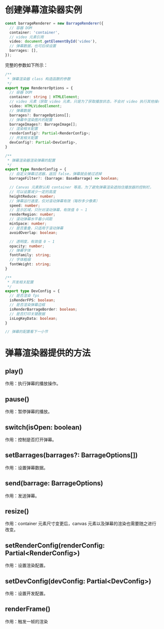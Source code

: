 # 创建弹幕渲染器实例
```ts
const barrageRenderer = new BarrageRenderer({
  // 容器 DOM
  container: 'container',
  // video 元素引用
  video: document.getElementById('video'),
  // 弹幕数据，也可后续设置
  barrages: [],
});
```
完整的参数如下所示：
```ts
/**
 * 弹幕渲染器 class 构造函数的参数
 */
export type RendererOptions = {
  // 容器 DOM
  container: string | HTMLElement;
  // video 元素（获取 video 元素，只是为了获取播放状态，不会对 video 执行其他操作）
  video: HTMLVideoElement;
  // 弹幕数据
  barrages?: BarrageOptions[];
  // 弹幕中渲染图片的配置
  barrageImages?: BarrageImage[];
  // 渲染相关配置
  renderConfig?: Partial<RenderConfig>;
  // 开发相关配置
  devConfig?: Partial<DevConfig>,
}

/**
 * 弹幕渲染器渲染弹幕的配置
 */
export type RenderConfig = {
  // 自定义弹幕过滤器，返回 false，弹幕就会被过滤掉
  barrageFilter?: (barrage: BaseBarrage) => boolean;

  // Canvas 元素默认和 container 等高，为了避免弹幕渲染遮挡住播放器的控制栏，
  // 可以设置减少一定的高度
  heightReduce: number;
  // 弹幕运行速度，仅对滚动弹幕有效（每秒多少像素）
  speed: number;
  // 显示区域，只针对滚动弹幕，有效值 0 ~ 1
  renderRegion: number;
  // 滚动弹幕水平最小间距
  minSpace: number;
  // 是否重叠，只适用于滚动弹幕
  avoidOverlap: boolean;

  // 透明度，有效值 0 ~ 1
  opacity: number;
  // 弹幕字体
  fontFamily: string;
  // 字体粗细
  fontWeight: string;
}

/**
 * 开发相关配置
 */
export type DevConfig = {
  // 是否渲染 fps
  isRenderFPS: boolean;
  // 是否渲染弹幕边框
  isRenderBarrageBorder: boolean;
  // 是否打印关键数据
  isLogKeyData: boolean;
}

// 弹幕的配置看下一小节
```

# 弹幕渲染器提供的方法
## play()
作用：执行弹幕的播放操作。

## pause()
作用：暂停弹幕的播放。

## switch(isOpen: boolean)
作用：控制是否打开弹幕。

## setBarrages(barrages?: BarrageOptions[])
作用：设置弹幕数据。

## send(barrage: BarrageOptions)
作用：发送弹幕。

## resize()
作用：container 元素尺寸变更后，canvas 元素以及弹幕的渲染也需要随之进行改变。

## setRenderConfig(renderConfig: Partial\<RenderConfig\>)
作用：设置渲染配置。

## setDevConfig(devConfig: Partial\<DevConfig\>)
作用：设置开发配置。

## renderFrame()
作用：触发一帧的渲染
